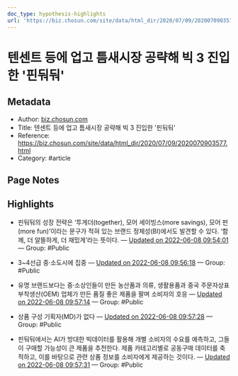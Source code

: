 ```yaml
---
doc_type: hypothesis-highlights
url: 'https://biz.chosun.com/site/data/html_dir/2020/07/09/2020070903577.html'
---
```


# 텐센트 등에 업고 틈새시장 공략해 빅 3 진입한 '핀둬둬'

## Metadata
- Author: [biz.chosun.com]()
- Title: 텐센트 등에 업고 틈새시장 공략해 빅 3 진입한 '핀둬둬'
- Reference: https://biz.chosun.com/site/data/html_dir/2020/07/09/2020070903577.html
- Category: #article

## Page Notes
## Highlights
- 핀둬둬의 성장 전략은 ‘투게더(together), 모어 세이빙스(more savings), 모어 펀(more fun)’이라는 문구가 적혀 있는 브랜드 정체성(BI)에서도 발견할 수 있다. ‘함께, 더 알뜰하게, 더 재밌게’라는 뜻이다. — [Updated on 2022-06-08 09:54:01](https://hyp.is/fOMDeubFEeyabcNVOxGDZA/biz.chosun.com/site/data/html_dir/2020/07/09/2020070903577.html) — Group: #Public

- 3~4선급 중·소도시에 집중 — [Updated on 2022-06-08 09:56:18](https://hyp.is/zktl_ubFEeyNQTtaBhk6iA/biz.chosun.com/site/data/html_dir/2020/07/09/2020070903577.html) — Group: #Public

- 유명 브랜드보다는 중·소상인들이 만든 농산품과 의류, 생활용품과 중국 주문자상표부착생산(OEM) 업체가 만든 품질 좋은 제품을 팔며 소비자의 호응 — [Updated on 2022-06-08 09:57:14](https://hyp.is/72hApObFEeypYJfYAT6eDw/biz.chosun.com/site/data/html_dir/2020/07/09/2020070903577.html) — Group: #Public

- 상품 구성 기획자(MD)가 없다 — [Updated on 2022-06-08 09:57:28](https://hyp.is/-CGdRObFEeyUI9fn1z3eTg/biz.chosun.com/site/data/html_dir/2020/07/09/2020070903577.html) — Group: #Public

- 핀둬둬에서는 AI가 방대한 빅데이터를 활용해 개별 소비자의 수요를 예측하고, 그들이 구매할 가능성이 큰 제품을 추천한다. 제품 카테고리별로 공동구매 데이터를 축적하고, 이를 바탕으로 관련 상품 정보를 소비자에게 제공하는 것이다. — [Updated on 2022-06-08 09:57:31](https://hyp.is/-cfZ4ubFEeyRvqfHXras2A/biz.chosun.com/site/data/html_dir/2020/07/09/2020070903577.html) — Group: #Public



